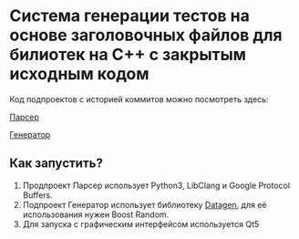 # Система генерации тестов на основе заголовочных файлов для билиотек на С++ с закрытым исходным кодом

Код подпроектов с историей коммитов можно посмотреть здесь: 

[Парсер](https://github.com/marianelia/parser)

[Генератор](https://github.com/marianelia/generator)

## Как запустить?
1. Продпроект Парсер использует Python3, LibClang и Google Protocol Buffers.
2. Подпроект Генератор использует библиотеку [Datagen](https://github.com/ukhegg/datagen), для её использования нужен Boost Random.
3. Для запуска с графическим интерфейсом используется Qt5


